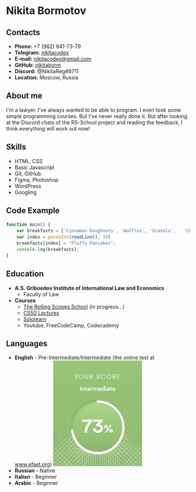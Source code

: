 # Nikita Bormotov



## Contacts

* **Phone:** +7 (962) 941-73-79
* **Telegram:** [nikitacodex](https://t.me/nikitacodex)
* **E-mail:** nikitacodex@gmail.com
* **GitHub:**  [nikitaborm](https://github.com/nikitaborm)
* **Discord:** @NikitaReg#8711
* **Location:** Moscow, Russia

## About me

I'm a lawyer.
I've always wanted to be able to program. I even took some simple programming courses. But I've never really done it.
But after looking at the Discord chats of the RS-School project and reading the feedback, I think everything will work out now!

## Skills

* HTML, CSS
* Basic Javascript
* Git, GitHub
* Figma, Photoshop
* WordPress
* Googling

## Code Example

```javascript
function main() { 
    var breakfasts = ['Cinnamon Doughnuts', 'Waffles', 'Granola', 	'Chorizo Burrito', 'French Toast']; 
    var index = parseInt(readLine(), 10) 
    breakfasts[index] = "Fluffy Pancakes";
    console.log(breakfasts); 
}
```

## Education

* **A.S. Griboedov Institute of International Law and Economics**
  * Faculty of Law
* **Courses**
  * [The Rolling Scopes School](https://rs.school/) (in progress...)
  * [CS50 Lectures](https://www.youtube.com/watch?v=Sy_wba7l1UU&list=PLawfWYMUziZqyUL5QDLVbe3j5BKWj42E5)
  * [Sololearn](https://www.sololearn.com/)
  * Youtube, FreeCodeCamp, Codecademy

## Languages

* **English** - Pre-Intermediate/Intermediate (the online test at www.efset.org)
![English Level](/images/EnglishLevel.jpg "the online test at www.efset.org")
* **Russian** - Native
* **Italian** - Beginner
* **Arabic** - Beginner